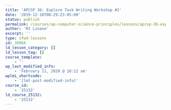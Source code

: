 ```yaml
---
title: 'APCSP 36: Explore Task Writing Workshop #2'
date: '2019-12-18T08:29:23-05:00'
status: publish
permalink: /courses/ap-computer-science-principles/lessons/apcsp-36-explore-task-writing-workshop-2
author: 'MJ Linane'
excerpt: ''
type: sfwd-lessons
id: 26964
ld_lesson_category: []
ld_lesson_tag: []
course_template:
    - ''
wp_last_modified_info:
    - 'February 11, 2020 @ 10:12 am'
wplmi_shortcode:
    - '[lmt-post-modified-info]'
course_id:
    - '25132'
ld_course_25132:
    - '25132'
---
```

<!DOCTYPE html PUBLIC "-//W3C//DTD HTML 4.0 Transitional//EN" "http://www.w3.org/TR/REC-html40/loose.dtd">
<?xml encoding="UTF-8">
